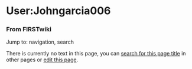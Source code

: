 

# User:Johngarcia006

### From FIRSTwiki

Jump to: navigation, search

There is currently no text in this page, you can [search for this page
title](/index.php/Special:Search/Johngarcia006 "Special:Search/Johngarcia006"
) in other pages or [edit this
page](http://www.firstwiki.net/index.php?title=User:Johngarcia006&action=edit
"http://www.firstwiki.net/index.php?title=User:Johngarcia006&action=edit" ).

